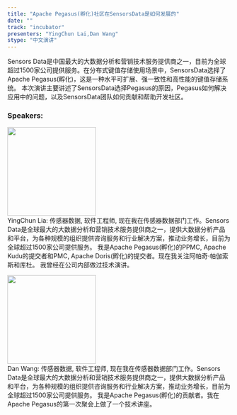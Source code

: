 ```yaml
---
title: "Apache Pegasus(孵化)社区在SensorsData是如何发展的"
date: "" 
track: "incubator"
presenters: "YingChun Lai,Dan Wang"
stype: "中文演讲"
---
```

Sensors Data是中国最大的大数据分析和营销技术服务提供商之一，目前为全球超过1500家公司提供服务。在分布式键值存储使用场景中，SensorsData选择了Apache Pegasus(孵化)，这是一种水平可扩展、强一致性和高性能的键值存储系统。
本次演讲主要讲述了SensorsData选择Pegasus的原因，Pegasus如何解决应用中的问题，以及SensorsData团队如何贡献和帮助开发社区。
 ### Speakers: 
 <img src="images/speaker/1116.png" width="200" /><br>YingChun Lia: 传感器数据, 软件工程师, 现在我在传感器数据部门工作。Sensors Data是全球最大的大数据分析和营销技术服务提供商之一，提供大数据分析产品和平台，为各种规模的组织提供咨询服务和行业解决方案，推动业务增长，目前为全球超过1500家公司提供服务。
我是Apache Pegasus(孵化)的PPMC, Apache Kudu的提交者和PMC, Apache Doris(孵化)的提交者。现在我关注阿帕奇·帕伽索斯和库杜。
我曾经在公司内部做过技术演讲。

 <img src="images/speaker/1116_2.png" width="200" /><br>Dan Wang: 传感器数据, 软件工程师, 现在我在传感器数据部门工作。Sensors Data是全球最大的大数据分析和营销技术服务提供商之一，提供大数据分析产品和平台，为各种规模的组织提供咨询服务和行业解决方案，推动业务增长，目前为全球超过1500家公司提供服务。
我是Apache Pegasus(孵化)的贡献者。我在Apache Pegasus的第一次聚会上做了一个技术讲座。

 